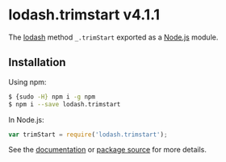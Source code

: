 # lodash.trimstart v4.1.1

The [lodash](https://lodash.com/) method `_.trimStart` exported as a [Node.js](https://nodejs.org/) module.

## Installation

Using npm:
```bash
$ {sudo -H} npm i -g npm
$ npm i --save lodash.trimstart
```

In Node.js:
```js
var trimStart = require('lodash.trimstart');
```

See the [documentation](https://lodash.com/docs#trimStart) or [package source](https://github.com/lodash/lodash/blob/4.1.1-npm-packages/lodash.trimstart) for more details.
